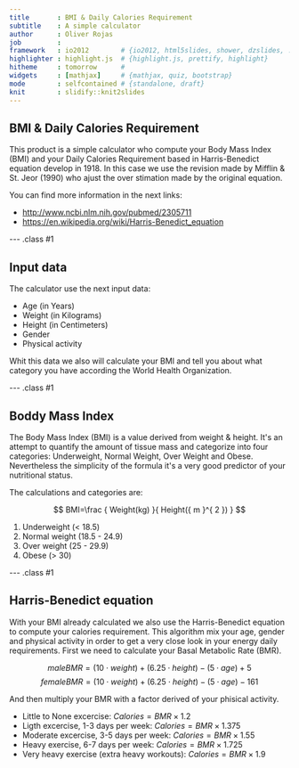 ```yaml
---
title       : BMI & Daily Calories Requirement
subtitle    : A simple calculator
author      : Oliver Rojas
job         : 
framework   : io2012        # {io2012, html5slides, shower, dzslides, ...}
highlighter : highlight.js  # {highlight.js, prettify, highlight}
hitheme     : tomorrow      # 
widgets     : [mathjax]     # {mathjax, quiz, bootstrap}
mode        : selfcontained # {standalone, draft}
knit        : slidify::knit2slides
---
```


## BMI & Daily Calories Requirement

This product is a simple calculator who compute your Body Mass Index (BMI) and your Daily Calories Requirement based in Harris-Benedict equation develop in 1918. In this case we use the revision made by Mifflin & St. Jeor (1990) who ajust the over stimation made by the original equation.

You can find more information in the next links:

* http://www.ncbi.nlm.nih.gov/pubmed/2305711
* https://en.wikipedia.org/wiki/Harris-Benedict_equation


--- .class #1

## Input data

The calculator use the next input data:

* Age (in Years)
* Weight (in Kilograms)
* Height (in Centimeters)
* Gender
* Physical activity

Whit this data we also will calculate your BMI and tell you about what category you have according the World Health Organization.

--- .class #1

## Boddy Mass Index

The Body Mass Index (BMI) is a value derived from weight & height. It's an attempt to quantify the amount of tissue mass and categorize into four categories: Underweight, Normal Weight, Over Weight and Obese. Nevertheless the simplicity of the formula it's a very good predictor of your nutritional status.

The calculations and categories are:

$$ BMI=\frac { Weight(kg) }{ Height({ m }^{ 2 }) } $$

1. Underweight (< 18.5)
2. Normal weight (18.5 - 24.9)
3. Over weight (25 - 29.9)
4. Obese (> 30)

--- .class #1

## Harris-Benedict equation

With your BMI already calculated we also use the Harris-Benedict equation to compute your calories requirement. This algorithm mix your age, gender and physical activity in order to get a very close look in your energy daily requirements. First we need to calculate your Basal Metabolic Rate (BMR).

 $$ maleBMR=(10\cdot weight)+(6.25\cdot height)-(5\cdot age)+5 $$
 $$ femaleBMR=(10\cdot weight)+(6.25\cdot height)-(5\cdot age)-161 $$

And then multiply your BMR with a factor derived of your phisical activity.

* Little to None excercise:              $Calories=BMR\times 1.2$
* Ligth excercise, 1-3 days per week:    $Calories=BMR\times 1.375$
* Moderate excercise, 3-5 days per week: $Calories=BMR\times 1.55$
* Heavy exercise, 6-7 days per week:     $Calories=BMR\times 1.725$
* Very heavy exercise (extra heavy workouts): $Calories=BMR\times 1.9$
